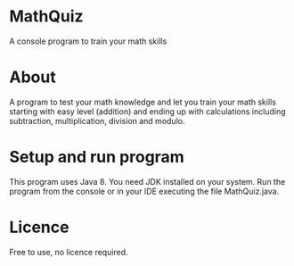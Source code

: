 # MathQuiz
A console program to train your math skills

# About
A program to test your math knowledge and let you train your math skills starting with easy level (addition) and ending up with calculations including subtraction, multiplication, division and modulo.

# Setup and run program
This program uses Java 8. You need JDK installed on your system.
Run the program from the console or in your IDE executing the file MathQuiz.java.

# Licence
Free to use, no licence required.
